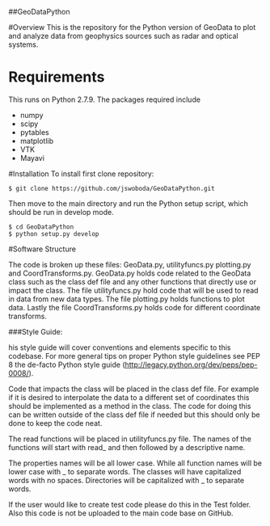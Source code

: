 ##GeoDataPython

#Overview
This is the repository for the Python version of GeoData to plot and analyze data from geophysics sources such as radar and optical systems.

# Requirements
This runs on Python 2.7.9. The packages required include

* numpy
* scipy
* pytables
* matplotlib
* VTK
* Mayavi

#Installation
To install first clone repository:

	$ git clone https://github.com/jswoboda/GeoDataPython.git
Then move to the main directory and run the Python setup script, which should be run in develop mode.

	$ cd GeoDataPython
	$ python setup.py develop

#Software Structure

The code is broken up these files: GeoData.py, utilityfuncs.py plotting.py and CoordTransforms.py. GeoData.py holds code related to the GeoData class such as the class def file and any other functions that directly use or impact the class. The file utilityfuncs.py hold code that will be used to read in data from new data types. The file plotting.py holds functions to plot data. Lastly the file CoordTransforms.py holds code for different coordinate transforms.

###Style Guide:

his style guide will cover conventions and elements specific to this codebase. For more general tips on proper Python style guidelines see PEP 8 the de-facto Python style guide (http://legacy.python.org/dev/peps/pep-0008/).

Code that impacts the class will be placed in the class def file. For example if it is desired to interpolate the data to a different set of coordinates this should be implemented as a method in the class. The code for doing this can be written outside of the class def file if needed but this should only be done to keep the code neat.

The read functions will be placed in utilityfuncs.py file. The names of the functions will start with read_ and then followed by a descriptive name.


The properties names will be all lower case. While all function names will be lower case with _ to separate words. The classes will have capitalized words with no spaces. Directories will be capitalized with _ to separate words.

If the user would like to create test code please do this in the Test folder. Also this code is not be uploaded to the main code base on GitHub. 